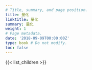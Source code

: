 ```yaml
---
# Title, summary, and page position.
title: 量化
linktitle: 量化
summary: 量化
weight: 1
# Page metadata.
date: '2018-09-09T00:00:00Z'
type: book # Do not modify.
toc: false
---
```


{{< list_children >}}